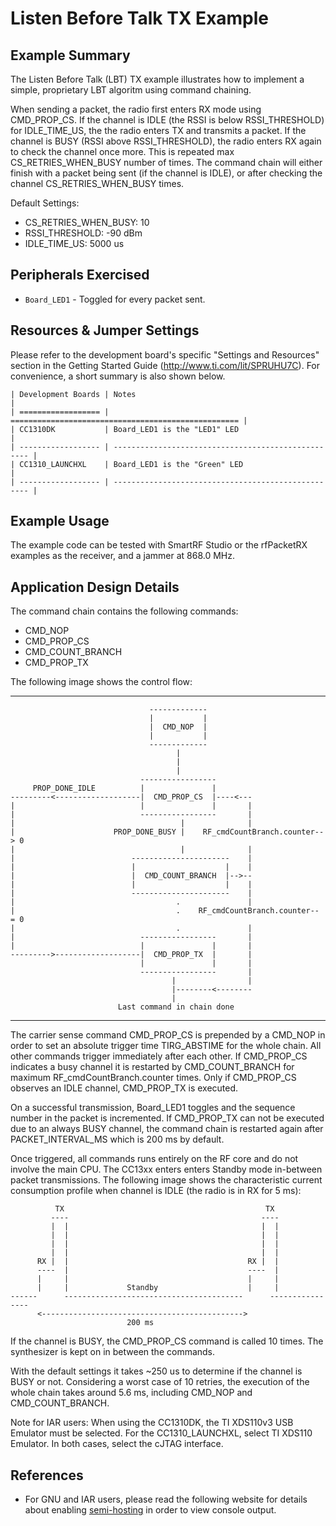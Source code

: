 Listen Before Talk TX Example
=============================

Example Summary
---------------

The Listen Before Talk (LBT) TX example illustrates how to implement a simple,
proprietary LBT algoritm using command chaining.

When sending a packet, the radio first enters RX mode using CMD_PROP_CS. If
the channel is IDLE (the RSSI is below RSSI_THRESHOLD) for IDLE_TIME_US, the
the radio enters TX and transmits a packet. If the channel is BUSY (RSSI above
RSSI_THRESHOLD), the radio enters RX again to check the channel once more.
This is repeated max CS_RETRIES_WHEN_BUSY number of times. The command chain
will either finish with a packet being sent (if the channel is IDLE), or after
checking the channel CS_RETRIES_WHEN_BUSY times.

Default Settings:

 - CS_RETRIES_WHEN_BUSY: 10
 - RSSI_THRESHOLD:       -90 dBm
 - IDLE_TIME_US:         5000 us


Peripherals Exercised
---------------------

* `Board_LED1` - Toggled for every packet sent.


Resources & Jumper Settings
---------------------------

Please refer to the development board's specific "Settings and Resources"
section in the Getting Started Guide (http://www.ti.com/lit/SPRUHU7C).
For convenience, a short summary is also shown below.

    | Development Boards | Notes                                               |
    | ================== | =================================================== |
    | CC1310DK           | Board_LED1 is the "LED1" LED                        |
    | ------------------ | --------------------------------------------------- |
    | CC1310_LAUNCHXL    | Board_LED1 is the "Green" LED                       |
    | ------------------ | --------------------------------------------------- |



Example Usage
-------------
The example code can be tested with SmartRF Studio or the rfPacketRX examples
as the receiver, and a jammer at 868.0 MHz.


Application Design Details
--------------------------
The command chain contains the following commands:

 - CMD_NOP
 - CMD_PROP_CS
 - CMD_COUNT_BRANCH
 - CMD_PROP_TX

The following image shows the control flow:

--------------------------------------------------------------------------------

                                   -------------
                                   |           |
                                   |  CMD_NOP  |
                                   |           |
                                   -------------
                                         |
                                         |
                                         |
                                 -----------------
         PROP_DONE_IDLE          |               |
    ---------<-------------------|  CMD_PROP_CS  |----<---
    |                            |               |       |
    |                            -----------------       |
    |                                     |              |
    |                      PROP_DONE_BUSY |    RF_cmdCountBranch.counter-- > 0
    |                                     |              |
    |                          ----------------------    |
    |                          |                    |    |
    |                          |  CMD_COUNT_BRANCH  |-->--
    |                          |                    |    |
    |                          ----------------------    |
    |                                    .               |
    |                                    .    RF_cmdCountBranch.counter-- = 0
    |                                    .               |
    |                            -----------------       |
    |                            |               |       |
    --------->-------------------|  CMD_PROP_TX  |       |
                                 |               |       |
                                 -----------------       |
                                        |                |
                                        |--------<--------
                                        |
                            Last command in chain done

--------------------------------------------------------------------------------

The carrier sense command CMD_PROP_CS is prepended by a CMD_NOP in order to
set an absolute trigger time TIRG_ABSTIME for the whole chain. All other
commands trigger immediately after each other. If CMD_PROP_CS indicates a busy
channel it is restarted by CMD_COUNT_BRANCH for maximum
RF_cmdCountBranch.counter times. Only if CMD_PROP_CS observes an IDLE channel,
CMD_PROP_TX is executed.

On a successful transmission, Board_LED1 toggles and the sequence number in
the packet is incremented. If CMD_PROP_TX can not be executed due to an always
BUSY channel, the command chain is restarted again after PACKET_INTERVAL_MS
which is 200 ms by default.

Once triggered, all commands runs entirely on the RF core and do not involve
the main CPU. The CC13xx enters enters Standby mode in-between packet
transmissions. The following image shows the characteristic current
consumption profile when channel is IDLE (the radio is in RX for 5 ms):

              TX                                             TX
             ----                                           ----
             |  |                                           |  |
             |  |                                           |  |
             |  |                                           |  |
             |  |                                           |  |
          RX |  |                                        RX |  |
          ----  |                                        ----  |
          |     |                                        |     |
          |     |             Standby                    |     |
    ------      ----------------------------------------      ----------------
          <--------------------------------------------->
                              200 ms


If the channel is BUSY, the CMD_PROP_CS command is called 10 times. The
synthesizer is kept on in between the commands.

With the default settings it takes ~250 us to determine if the channel is BUSY
or not. Considering a worst case of 10 retries, the execution of the whole
chain takes around 5.6 ms, including CMD_NOP and CMD_COUNT_BRANCH.

Note for IAR users: When using the CC1310DK, the TI XDS110v3 USB Emulator must
be selected. For the CC1310_LAUNCHXL, select TI XDS110 Emulator. In both cases,
select the cJTAG interface.

## References
* For GNU and IAR users, please read the following website for details
  about enabling [semi-hosting](http://processors.wiki.ti.com/index.php/TI-RTOS_Examples_SemiHosting)
  in order to view console output.
